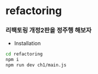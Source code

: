 # refactoring

### **리팩토링 개정2판을 정주행 해보자**

- Installation

```sh
cd refactoring
npm i
npm run dev ch1/main.js
```
